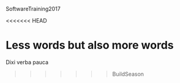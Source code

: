 SoftwareTraining2017

<<<<<<< HEAD

Less words but also more words
=======
Dixi verba pauca
>>>>>>> BuildSeason
